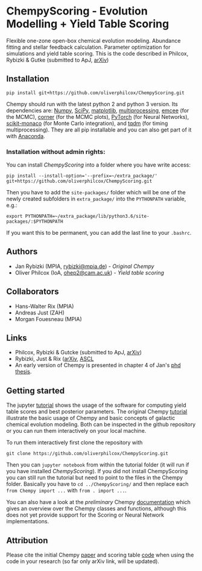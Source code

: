 # ChempyScoring - Evolution Modelling + Yield Table Scoring
Flexible one-zone open-box chemical evolution modeling. Abundance fitting and stellar feedback calculation. Parameter optimization for simulations and yield table scoring. This is the code described in Philcox, Rybizki & Gutke (submitted to ApJ, [arXiv](https://arxiv.org/abs/1712.05686))

## Installation

```
pip install git+https://github.com/oliverphilcox/ChempyScoring.git
```
Chempy should run with the latest python 2 and python 3 version.
Its dependencies are: [Numpy](http://numpy.scipy.org/), [SciPy](http://www.scipy.org/), [matplotlib](http://matplotlib.sourceforge.net/), [multiprocessing](https://docs.python.org/2/library/multiprocessing.html#module-multiprocessing), [emcee](http://dan.iel.fm/emcee/current/) (for the MCMC), [corner](http://corner.readthedocs.io/en/latest/) (for the MCMC plots), [PyTorch](http://pytorch.org/) (for Neural Networks), [scikit-monaco](https://pypi.python.org/pypi/scikit-monaco) (for Monte Carlo integration), and [tqdm](https://pypi.python.org/pypi/tqdm) (for timing multiprocessing). They are all pip installable and you can also get part of it with [Anaconda](https://www.continuum.io/downloads).

### Installation without admin rights:
You can install *ChempyScoring* into a folder where you have write access:
```
pip install --install-option='--prefix=~/extra_package/' git+https://github.com/oliverphilcox/ChempyScoring.git
```
Then you have to add the `site-packages/` folder which will be one of the newly created subfolders in `extra_package/` into the ```PYTHONPATH``` variable, e.g.:
```
export PYTHONPATH=~/extra_package/lib/python3.6/site-packages/:$PYTHONPATH
```
If you want this to be permanent, you can add the last line to your `.bashrc`.


## Authors
- Jan Rybizki (MPIA, rybizki@mpia.de) - *Original Chempy*
- Oliver Philcox (IoA, ohep2@cam.ac.uk) - *Yield table scoring*

## Collaborators
- Hans-Walter Rix (MPIA)
- Andreas Just (ZAH)
- Morgan Fouesneau (MPIA)

## Links
- Philcox, Rybizki & Gutcke (submitted to ApJ, [arXiv](https://arxiv.org/abs/1712.05686))
- Rybizki, Just & Rix ([arXiv](http://arxiv.org/abs/1702.08729), [ASCL](http://ascl.net/1702.011)
- An early version of Chempy is presented in chapter 4 of Jan's [phd thesis](http://nbn-resolving.de/urn:nbn:de:bsz:16-heidok-199349).

## Getting started
The jupyter [tutorial](https://github.com/oliverphilcox/ChempyScoring/blob/master/Scoring%20%26%20Parameter%20Choice%20Tutorial.ipynb) shows the usage of the software for computing yield table scores and best posterior parameters. The original Chempy [tutorial](https://github.com/oliverphilcox/ChempyScoring/old_tutorials) illustrate the basic usage of Chempy and basic concepts of galactic chemical evolution modeling. Both can be inspected in the github repository or you can run them interactively on your local machine. 

To run them interactively first clone the repository with
```
git clone https://github.com/oliverphilcox/ChempyScoring.git
```
Then you can ```jupyter notebook``` from within the tutorial folder (it will run if you have installed *ChempyScoring*). 
If you did not install ChempyScoring you can still run the tutorial but need to point to the files in the Chempy folder. Basically you have to ```cd ../ChempyScoring/``` and then replace each ```from Chempy import ...``` with ```from . import ...```.

You can also have a look at the *preliminary* Chempy [documentation](http://www.mpia.de/homes/rybizki/html/index.html) which gives an overview over the Chempy classes and functions, although this does not yet provide support for the Scoring or Neural Network implementations.

## Attribution
Please cite the initial Chempy [paper](https://arxiv.org/abs/1702.08729) and scoring table [code](https://arxiv.org/abs/1712.05686) when using the code in your research (so far only arXiv link, will be updated).
